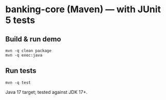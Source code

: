 # banking-core (Maven) — with JUnit 5 tests

## Build & run demo
```
mvn -q clean package
mvn -q exec:java
```

## Run tests
```
mvn -q test
```

Java 17 target; tested against JDK 17+.
